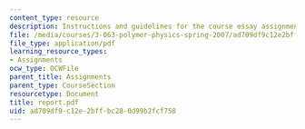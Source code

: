 ```yaml
---
content_type: resource
description: Instructions and guidelines for the course essay assignment.
file: /media/courses/3-063-polymer-physics-spring-2007/ad709df9c12e2bffbc280d99b2fcf758_report.pdf
file_type: application/pdf
learning_resource_types:
- Assignments
ocw_type: OCWFile
parent_title: Assignments
parent_type: CourseSection
resourcetype: Document
title: report.pdf
uid: ad709df9-c12e-2bff-bc28-0d99b2fcf758
---
```

